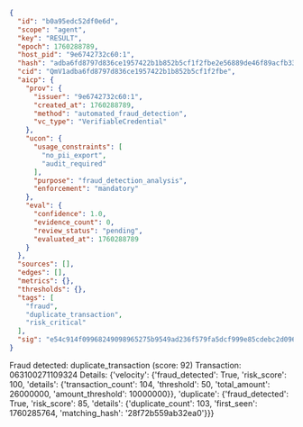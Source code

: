 ```json
{
  "id": "b0a95edc52df0e6d",
  "scope": "agent",
  "key": "RESULT",
  "epoch": 1760288789,
  "host_pid": "9e6742732c60:1",
  "hash": "adba6fd8797d836ce1957422b1b852b5cf1f2fbe2e56889de46f89acfb33c3f9",
  "cid": "QmV1adba6fd8797d836ce1957422b1b852b5cf1f2fbe",
  "aicp": {
    "prov": {
      "issuer": "9e6742732c60:1",
      "created_at": 1760288789,
      "method": "automated_fraud_detection",
      "vc_type": "VerifiableCredential"
    },
    "ucon": {
      "usage_constraints": [
        "no_pii_export",
        "audit_required"
      ],
      "purpose": "fraud_detection_analysis",
      "enforcement": "mandatory"
    },
    "eval": {
      "confidence": 1.0,
      "evidence_count": 0,
      "review_status": "pending",
      "evaluated_at": 1760288789
    }
  },
  "sources": [],
  "edges": [],
  "metrics": {},
  "thresholds": {},
  "tags": [
    "fraud",
    "duplicate_transaction",
    "risk_critical"
  ],
  "sig": "e54c914f09968249098965275b9549ad236f579fa5dcf999e85cdebc2d0963cd"
}
```

Fraud detected: duplicate_transaction (score: 92)
Transaction: 063100271109324
Details: {'velocity': {'fraud_detected': True, 'risk_score': 100, 'details': {'transaction_count': 104, 'threshold': 50, 'total_amount': 26000000, 'amount_threshold': 10000000}}, 'duplicate': {'fraud_detected': True, 'risk_score': 85, 'details': {'duplicate_count': 103, 'first_seen': 1760285764, 'matching_hash': '28f72b559ab32ea0'}}}